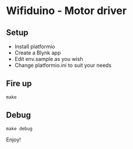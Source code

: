 Wifiduino - Motor driver
===

## Setup

- Install platformio
- Create a Blynk app
- Edit env.sample as you wish
- Change platformio.ini to suit your needs

## Fire up

```
make
```

## Debug

```
make debug
```

Enjoy!

